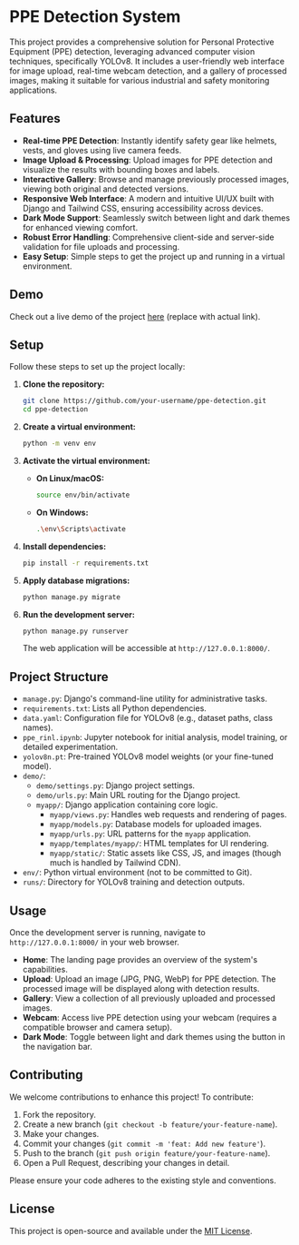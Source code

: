 # PPE Detection System

This project provides a comprehensive solution for Personal Protective Equipment (PPE) detection, leveraging advanced computer vision techniques, specifically YOLOv8. It includes a user-friendly web interface for image upload, real-time webcam detection, and a gallery of processed images, making it suitable for various industrial and safety monitoring applications.

## Features

- **Real-time PPE Detection**: Instantly identify safety gear like helmets, vests, and gloves using live camera feeds.
- **Image Upload & Processing**: Upload images for PPE detection and visualize the results with bounding boxes and labels.
- **Interactive Gallery**: Browse and manage previously processed images, viewing both original and detected versions.
- **Responsive Web Interface**: A modern and intuitive UI/UX built with Django and Tailwind CSS, ensuring accessibility across devices.
- **Dark Mode Support**: Seamlessly switch between light and dark themes for enhanced viewing comfort.
- **Robust Error Handling**: Comprehensive client-side and server-side validation for file uploads and processing.
- **Easy Setup**: Simple steps to get the project up and running in a virtual environment.

## Demo

Check out a live demo of the project [here](https://your-demo-link.com) (replace with actual link).

## Setup

Follow these steps to set up the project locally:

1.  **Clone the repository:**
    ```bash
    git clone https://github.com/your-username/ppe-detection.git
    cd ppe-detection
    ```

2.  **Create a virtual environment:**
    ```bash
    python -m venv env
    ```

3.  **Activate the virtual environment:**
    -   **On Linux/macOS:**
        ```bash
        source env/bin/activate
        ```
    -   **On Windows:**
        ```bash
        .\env\Scripts\activate
        ```

4.  **Install dependencies:**
    ```bash
    pip install -r requirements.txt
    ```

5.  **Apply database migrations:**
    ```bash
    python manage.py migrate
    ```

6.  **Run the development server:**
    ```bash
    python manage.py runserver
    ```

    The web application will be accessible at `http://127.0.0.1:8000/`.

## Project Structure

-   `manage.py`: Django's command-line utility for administrative tasks.
-   `requirements.txt`: Lists all Python dependencies.
-   `data.yaml`: Configuration file for YOLOv8 (e.g., dataset paths, class names).
-   `ppe_rinl.ipynb`: Jupyter notebook for initial analysis, model training, or detailed experimentation.
-   `yolov8n.pt`: Pre-trained YOLOv8 model weights (or your fine-tuned model).
-   `demo/`:
    -   `demo/settings.py`: Django project settings.
    -   `demo/urls.py`: Main URL routing for the Django project.
    -   `myapp/`: Django application containing core logic.
        -   `myapp/views.py`: Handles web requests and rendering of pages.
        -   `myapp/models.py`: Database models for uploaded images.
        -   `myapp/urls.py`: URL patterns for the `myapp` application.
        -   `myapp/templates/myapp/`: HTML templates for UI rendering.
        -   `myapp/static/`: Static assets like CSS, JS, and images (though much is handled by Tailwind CDN).
-   `env/`: Python virtual environment (not to be committed to Git).
-   `runs/`: Directory for YOLOv8 training and detection outputs.

## Usage

Once the development server is running, navigate to `http://127.0.0.1:8000/` in your web browser.

-   **Home**: The landing page provides an overview of the system's capabilities.
-   **Upload**: Upload an image (JPG, PNG, WebP) for PPE detection. The processed image will be displayed along with detection results.
-   **Gallery**: View a collection of all previously uploaded and processed images.
-   **Webcam**: Access live PPE detection using your webcam (requires a compatible browser and camera setup).
-   **Dark Mode**: Toggle between light and dark themes using the button in the navigation bar.

## Contributing

We welcome contributions to enhance this project! To contribute:

1.  Fork the repository.
2.  Create a new branch (`git checkout -b feature/your-feature-name`).
3.  Make your changes.
4.  Commit your changes (`git commit -m 'feat: Add new feature'`).
5.  Push to the branch (`git push origin feature/your-feature-name`).
6.  Open a Pull Request, describing your changes in detail.

Please ensure your code adheres to the existing style and conventions.

## License

This project is open-source and available under the [MIT License](LICENSE). 